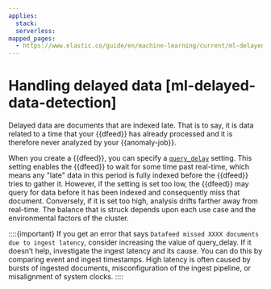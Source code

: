 ```yaml
---
applies:
  stack:
  serverless:
mapped_pages:
  - https://www.elastic.co/guide/en/machine-learning/current/ml-delayed-data-detection.html
---
```


# Handling delayed data [ml-delayed-data-detection]

Delayed data are documents that are indexed late. That is to say, it is data related to a time that your {{dfeed}} has already processed and it is therefore never analyzed by your {{anomaly-job}}.

When you create a {{dfeed}}, you can specify a [`query_delay`](https://www.elastic.co/docs/api/doc/elasticsearch/operation/operation-ml-put-datafeed) setting. This setting enables the {{dfeed}} to wait for some time past real-time, which means any "late" data in this period is fully indexed before the {{dfeed}} tries to gather it. However, if the setting is set too low, the {{dfeed}} may query for data before it has been indexed and consequently miss that document. Conversely, if it is set too high, analysis drifts farther away from real-time. The balance that is struck depends upon each use case and the environmental factors of the cluster.

::::{important}
If you get an error that says `Datafeed missed XXXX documents due to ingest latency`, consider increasing the value of query_delay. If it doesn’t help, investigate the ingest latency and its cause. You can do this by comparing event and ingest timestamps. High latency is often caused by bursts of ingested documents, misconfiguration of the ingest pipeline, or misalignment of system clocks.
::::
